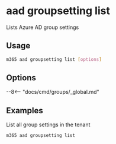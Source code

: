 # aad groupsetting list

Lists Azure AD group settings

## Usage

```sh
m365 aad groupsetting list [options]
```

## Options

--8<-- "docs/cmd/groups/_global.md"

## Examples

List all group settings in the tenant

```sh
m365 aad groupsetting list
```
